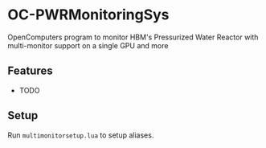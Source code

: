 # OC-PWRMonitoringSys
OpenComputers program to monitor HBM's Pressurized Water Reactor with multi-monitor support on a single GPU and more

## Features
- TODO

## Setup
Run `multimonitorsetup.lua` to setup aliases.
